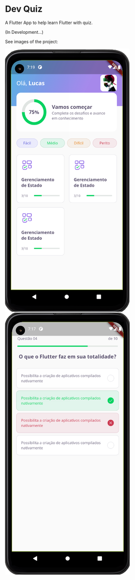 # Dev Quiz

A Flutter App to help learn Flutter with quiz.

(In Development...)

See images of the project:

![](screenshots/image-01.png)
![](screenshots/image-02.png)
